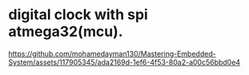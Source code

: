 # digital clock with spi atmega32(mcu).



https://github.com/mohamedayman130/Mastering-Embedded-System/assets/117905345/ada2169d-1ef6-4f53-80a2-a00c56bbd0e4

